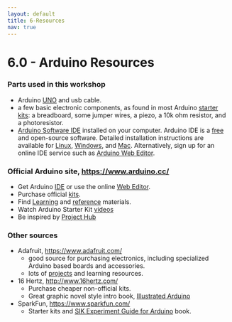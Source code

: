 ```yaml
---
layout: default
title: 6-Resources
nav: true
---
```


# 6.0 - Arduino Resources

### Parts used in this workshop

- Arduino [UNO](https://store.arduino.cc/usa/arduino-uno-rev3) and usb cable.
- a few basic electronic components, as found in most Arduino [starter kits](https://store.arduino.cc/usa/arduino-starter-kit): a breadboard, some jumper wires, a piezo, a 10k ohm resistor, and a photoresistor.
- [Arduino Software IDE](https://www.arduino.cc/en/Main/Software) installed on your computer. Arduino IDE is a [free](https://www.gnu.org/philosophy/free-sw.en.html) and open-source software. Detailed installation instructions are available for [Linux](https://www.arduino.cc/en/Guide/Linux), [Windows](https://www.arduino.cc/en/Guide/Windows), and [Mac](https://www.arduino.cc/en/Guide/MacOSX). Alternatively, sign up for an online IDE service such as [Arduino Web Editor](https://create.arduino.cc/editor).

### Official Arduino site, <https://www.arduino.cc/>

- Get Arduino [IDE](https://www.arduino.cc/en/Main/Software) or use the online [Web Editor](http://create.arduino.cc/editor).
- Purchase official [kits](https://store.arduino.cc/usa/arduino-starter-kit).
- Find [Learning](https://www.arduino.cc/en/Guide/HomePage) and [reference](https://www.arduino.cc/en/Reference/HomePage) materials.
- Watch Arduino Starter Kit [videos](https://www.youtube.com/playlist?list=PLT6rF_I5kknPf2qlVFlvH47qHvqvzkknd)
- Be inspired by [Project Hub](https://create.arduino.cc/projecthub)

### Other sources

- Adafruit, <https://www.adafruit.com/>
    - good source for purchasing electronics, including specialized Arduino based boards and accessories.
    - lots of [projects](https://learn.adafruit.com/) and learning resources.
- 16 Hertz, <http://www.16hertz.com/>
    - Purchase cheaper non-official kits.
    - Great graphic novel style intro book, [Illustrated Arduino](http://bit.ly/illustratedarduino)
- SparkFun, <https://www.sparkfun.com/>
    - Starter kits and [SIK Experiment Guide for Arduino](https://learn.sparkfun.com/tutorials/sik-experiment-guide-for-arduino---v33) book.
